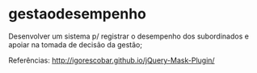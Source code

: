 # gestaodesempenho
Desenvolver um sistema p/ registrar o desempenho dos subordinados e apoiar na tomada de decisão da gestão;


Referências:
http://igorescobar.github.io/jQuery-Mask-Plugin/